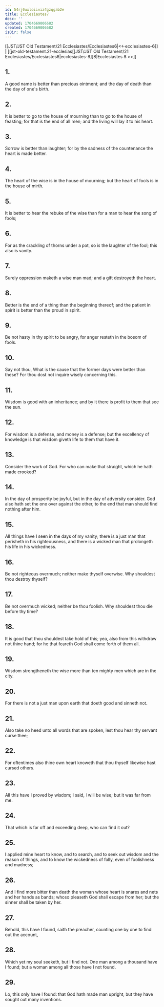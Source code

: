 ```yaml
---
id: 54rj0uxloiiviz4gzqgab2e
title: Ecclesiastes7
desc: ''
updated: 1704669006682
created: 1704669006682
isDir: false
---
```

[[JST/JST Old Testament/21 Ecclesiastes/Ecclesiastes6|<<-ecclesiastes-6]] | [[jst-old-testament.21-ecclesias[[JST/JST Old Testament/21 Ecclesiastes/Ecclesiastes8|ecclesiastes-8]]8|Ecclesiastes 8 >>]]
## 1.
A good name is better than precious ointment; and the day of death than the day of one\'s birth.
## 2.
It is better to go to the house of mourning than to go to the house of feasting; for that is the end of all men; and the living will lay it to his heart.
## 3.
Sorrow is better than laughter; for by the sadness of the countenance the heart is made better.
## 4.
The heart of the wise is in the house of mourning; but the heart of fools is in the house of mirth.
## 5.
It is better to hear the rebuke of the wise than for a man to hear the song of fools;
## 6.
For as the crackling of thorns under a pot, so is the laughter of the fool; this also is vanity.
## 7.
Surely oppression maketh a wise man mad; and a gift destroyeth the heart.
## 8.
Better is the end of a thing than the beginning thereof; and the patient in spirit is better than the proud in spirit.
## 9.
Be not hasty in thy spirit to be angry, for anger resteth in the bosom of fools.
## 10.
Say not thou, What is the cause that the former days were better than these? For thou dost not inquire wisely concerning this.
## 11.
Wisdom is good with an inheritance; and by it there is profit to them that see the sun.
## 12.
For wisdom is a defense, and money is a defense; but the excellency of knowledge is that wisdom giveth life to them that have it.
## 13.
Consider the work of God. For who can make that straight, which he hath made crooked?
## 14.
In the day of prosperity be joyful, but in the day of adversity consider. God also hath set the one over against the other, to the end that man should find nothing after him.
## 15.
All things have I seen in the days of my vanity; there is a just man that perisheth in his righteousness, and there is a wicked man that prolongeth his life in his wickedness.
## 16.
Be not righteous overmuch; neither make thyself overwise. Why shouldest thou destroy thyself?
## 17.
Be not overmuch wicked; neither be thou foolish. Why shouldest thou die before thy time?
## 18.
It is good that thou shouldest take hold of this; yea, also from this withdraw not thine hand; for he that feareth God shall come forth of them all.
## 19.
Wisdom strengtheneth the wise more than ten mighty men which are in the city.
## 20.
For there is not a just man upon earth that doeth good and sinneth not.
## 21.
Also take no heed unto all words that are spoken, lest thou hear thy servant curse thee;
## 22.
For oftentimes also thine own heart knoweth that thou thyself likewise hast cursed others.
## 23.
All this have I proved by wisdom; I said, I will be wise; but it was far from me.
## 24.
That which is far off and exceeding deep, who can find it out?
## 25.
I applied mine heart to know, and to search, and to seek out wisdom and the reason of things, and to know the wickedness of folly, even of foolishness and madness;
## 26.
And I find more bitter than death the woman whose heart is snares and nets and her hands as bands; whoso pleaseth God shall escape from her; but the sinner shall be taken by her.
## 27.
Behold, this have I found, saith the preacher, counting one by one to find out the account,
## 28.
Which yet my soul seeketh, but I find not. One man among a thousand have I found; but a woman among all those have I not found.
## 29.
Lo, this only have I found: that God hath made man upright, but they have sought out many inventions.

